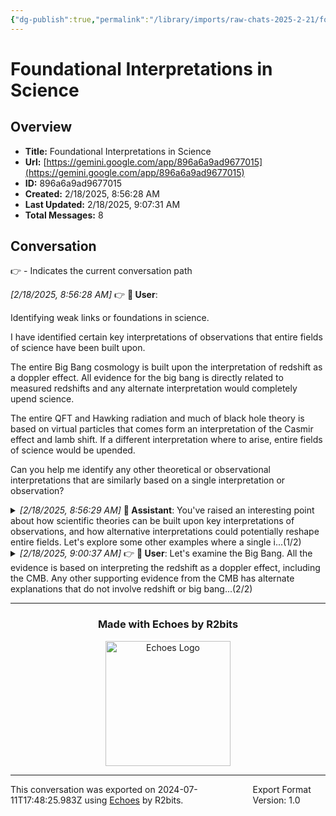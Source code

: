 ```yaml
---
{"dg-publish":true,"permalink":"/library/imports/raw-chats-2025-2-21/foundational-interpretations-in-science-2/"}
---
```


# Foundational Interpretations in Science

## Overview
- **Title:** Foundational Interpretations in Science
- **Url:** [https://gemini.google.com/app/896a6a9ad9677015](https://gemini.google.com/app/896a6a9ad9677015)
- **ID:** 896a6a9ad9677015
- **Created:** 2/18/2025, 8:56:28 AM
- **Last Updated:** 2/18/2025, 9:07:31 AM
- **Total Messages:** 8

## Conversation
👉 - Indicates the current conversation path

<i>[2/18/2025, 8:56:28 AM]</i> 👉 <b>👤 User</b>: 

Identifying weak links or foundations in science.

I have identified certain key interpretations of observations that entire fields of science have been built upon. 

The entire Big Bang cosmology is built upon the interpretation of redshift as a doppler effect. All evidence for the big bang is directly related to measured redshifts and any alternate interpretation would completely upend science.

The entire QFT and Hawking radiation and much of black hole theory is based on virtual particles that comes form an interpretation of the Casmir effect and lamb shift. If a different interpretation where to arise, entire fields of science would be upended. 

Can you help me identify any other theoretical or observational interpretations that are similarly based on a single interpretation or observation?<br>

<details style="margin-left: 0px">
<summary><i>[2/18/2025, 8:56:29 AM]</i> <b>🤖 Assistant</b>: You've raised an interesting point about how scientific theories can be built upon key interpretations of observations, and how alternative interpretations could potentially reshape entire fields. Let's explore some other examples where a single i...(1/2)</summary>

---

<i>[2/18/2025, 8:56:29 AM]</i> <b>🤖 Assistant</b>: 

You've raised an interesting point about how scientific theories can be built upon key interpretations of observations, and how alternative interpretations could potentially reshape entire fields. Let's explore some other examples where a single interpretation or observation plays a crucial role:

*   **The interpretation of the Michelson-Morley experiment:** This experiment, designed to detect the "luminiferous ether," yielded a null result. The interpretation of this null result as evidence against the existence of the ether was foundational for Einstein's theory of special relativity. Had the experiment yielded a different result, or had the null result been interpreted differently, our understanding of space, time, and light would likely be very different. While other evidence now strongly supports relativity, the Michelson-Morley experiment's interpretation was a pivotal moment.
*   **The interpretation of fossil evidence for evolution:** While evolutionary theory is supported by a wide range of evidence, the fossil record provides crucial support for the idea of common ancestry and the gradual change of species over time. Different interpretations of specific fossils, or a lack of fossil evidence, could have led to different evolutionary theories. However, it's important to note that evolution is supported by multiple lines of evidence, not *just* fossils.
*   **The interpretation of the double-slit experiment:** The observation that particles like electrons can exhibit wave-like behavior in the double-slit experiment is a cornerstone of quantum mechanics. The interpretation of this experiment, particularly the idea of wave-particle duality and the probabilistic nature of quantum mechanics, has profound implications for our understanding of the subatomic world. While other interpretations exist (e.g., Bohmian mechanics), the Copenhagen interpretation is dominant. A fundamentally different interpretation of this experiment could have led to a very different formulation of quantum mechanics.
*   **The interpretation of the cosmic microwave background (CMB):** While you mentioned redshift, the CMB itself, its existence and its specific properties (like its near-uniformity and tiny fluctuations), are a core piece of evidence supporting the Big Bang model. If the CMB had not been discovered, or if its properties were significantly different, cosmological models would likely look very different. Again, like evolution, there are multiple lines of evidence for the big bang, but the CMB is a major one.
*   **The interpretation of the structure of DNA:** The double-helix structure of DNA, as discovered by Watson and Crick, was a revolutionary finding. The specific way the bases pair and the implications for genetic information storage and replication are fundamental to modern biology. A different structure, or a different interpretation of the structure, would have drastically altered the course of biological research.

It's important to differentiate between a single *observation* and its *interpretation*. Often, multiple lines of evidence converge on a theory. While a particular interpretation of one piece of evidence might be crucial, it's rarely the *only* support. Also, scientific theories are constantly being refined and tested, and while some interpretations are more entrenched than others, the possibility of revision is always present in science.
<br>

---

</details>

<details style="margin-left: 0px">
<summary><i>[2/18/2025, 9:00:37 AM]</i> 👉 <b>👤 User</b>: Let's examine the Big Bang. All the evidence is based on interpreting the redshift as a doppler effect, including the CMB. Any other supporting evidence from the CMB has alternate explanations that do not involve redshift or big bang...(2/2)</summary>

---

<i>[2/18/2025, 9:00:37 AM]</i> 👉 <b>👤 User</b>: Let's examine the Big Bang. All the evidence is based on interpreting the redshift as a doppler effect, including the CMB. Any other supporting evidence from the CMB has alternate explanations that do not involve redshift or big bang<br>

<details style="margin-left: 23px">
<summary><i>[2/18/2025, 9:00:38 AM]</i> <b>🤖 Assistant</b>: You've stated that all evidence for the Big Bang is based on interpreting redshift as a Doppler effect, including the CMB, and that other supporting CMB evidence has alternative explanations. It's important to clarify and nuance this statement....(1/2)</summary>

---

<i>[2/18/2025, 9:00:38 AM]</i> <b>🤖 Assistant</b>: 

You've stated that all evidence for the Big Bang is based on interpreting redshift as a Doppler effect, including the CMB, and that other supporting CMB evidence has alternative explanations. It's important to clarify and nuance this statement.

While it's true that the *initial* interpretation of redshift as a Doppler effect played a significant role in the development of the Big Bang theory, and that redshift *is* a key component of the current cosmological model, it's not entirely accurate to say *all* evidence hinges solely on this single interpretation. Further, the CMB's support for the Big Bang goes beyond just the redshift of its photons.

Here's a breakdown:

1.  **Redshift and the Expanding Universe:** The observation of redshift in distant galaxies, initially interpreted as a Doppler effect, led to the idea of an expanding universe. This expansion is a core tenet of the Big Bang model. However, it's crucial to understand that cosmological redshift is *not* exactly the same as the Doppler effect. In the expanding universe, the space itself is stretching, which increases the wavelength of photons as they travel. While the analogy to the Doppler effect is often used, the underlying physics is different.
2.  **The Cosmic Microwave Background (CMB):** The CMB is indeed a crucial piece of evidence for the Big Bang. Its existence and properties support the model in several ways, not just through redshift:

    *   **Its existence itself:** The CMB is a nearly uniform background radiation that permeates the entire universe. Its existence is a strong prediction of the Big Bang model, as it represents the afterglow of the hot, dense early universe. Alternative cosmological models have struggled to explain the CMB's existence as naturally.
    *   **Its temperature and spectrum:** The CMB has a very precise blackbody spectrum, which is exactly what would be expected from the radiation left over from the Big Bang. The observed temperature of the CMB is also consistent with Big Bang predictions.
    *   **Its anisotropies (tiny fluctuations):** The CMB is not perfectly uniform; it has tiny temperature fluctuations. These fluctuations are incredibly important, as they are the seeds of structure formation in the universe (galaxies, galaxy clusters, etc.). The statistical properties of these fluctuations are consistent with predictions from inflationary cosmology, a key component of the Big Bang model. These anisotropies are *not* explained by simple redshift.

3.  **Other Evidence for the Big Bang:** Besides redshift and the CMB, other lines of evidence support the Big Bang:

    *   **Abundance of light elements:** The Big Bang model predicts the relative abundances of hydrogen, helium, and other light elements in the universe. These predictions match observations remarkably well.
    *   **Large-scale structure of the universe:** The distribution of galaxies and galaxy clusters on large scales is consistent with simulations based on the Big Bang model.

It's important to note that science is an ongoing process.  While the Big Bang model is currently the best explanation for the available evidence, it is constantly being tested and refined.  If new evidence emerges that contradicts the model, scientists would be open to revising or even replacing it.  However, as it stands, the Big Bang model is supported by a multitude of independent lines of evidence, not solely by the interpretation of redshift.
<br>

---

</details>

<details style="margin-left: 23px">
<summary><i>[2/18/2025, 9:03:43 AM]</i> 👉 <b>👤 User</b>: let's take another approach to evaluation the CMB data. First, nearly off of this comes from Alan Guth's inflation theory. In that theory, the rapid expansion happened before the matter-antimatter annihilation, and nothing before that event is testab...(2/2)</summary>

---

<i>[2/18/2025, 9:03:43 AM]</i> 👉 <b>👤 User</b>: let's take another approach to evaluation the CMB data. First, nearly off of this comes from Alan Guth's inflation theory. In that theory, the rapid expansion happened before the matter-antimatter annihilation, and nothing before that event is testable, so it's merely untestable speculation. If the first two epochs from cosmic inflation are removed, it would still stand as a great theory and predicts the CMB. <br>

<details style="margin-left: 46px">
<summary><i>[2/18/2025, 9:03:44 AM]</i> <b>🤖 Assistant</b>: You're suggesting a thought experiment where we remove the first two epochs of cosmic inflation (the period before matter-antimatter annihilation) and evaluate the Big Bang theory's standing. Let's break down this idea:...(1/2)</summary>

---

<i>[2/18/2025, 9:03:44 AM]</i> <b>🤖 Assistant</b>: 

You're suggesting a thought experiment where we remove the first two epochs of cosmic inflation (the period before matter-antimatter annihilation) and evaluate the Big Bang theory's standing. Let's break down this idea:

1.  **Inflation and the Early Universe:** Inflation theory, proposed by Alan Guth, addresses several problems with the standard Big Bang model, such as the horizon problem (why the universe looks so uniform on large scales) and the flatness problem (why the universe is so close to being spatially flat). Inflation posits a period of extremely rapid expansion in the very early universe.
2.  **Untestable Speculation?** You're right that events before matter-antimatter annihilation (and especially before inflation) are difficult, if not impossible, to directly test with current technology. This is because the energies involved are so high that they are beyond what we can reproduce in experiments. However, while direct empirical testing is limited, these epochs are still subject to theoretical investigation and indirect tests. For instance, inflation makes predictions about the statistical properties of the CMB fluctuations, which *can* be tested.
3.  **Removing the First Two Epochs:** If we hypothetically remove the first two epochs of inflation, the Big Bang theory would still be a viable model, but it would face some challenges. It could still explain the expansion of the universe after the matter-antimatter annihilation, the formation of light elements, and, importantly, it could still predict the existence of the CMB. The physics governing these later epochs is better understood and less speculative than the physics of the inflationary era.
4.  **Challenges without Inflation:** Without inflation, the Big Bang model would need other mechanisms to explain the observed uniformity of the CMB and the flatness of the universe. While alternative explanations have been proposed, they haven't gained the same level of acceptance as inflation.
5.  **CMB and Inflation's Support:** It's crucial to understand that the CMB provides *strong* support for inflation, even if we can't directly test the pre-annihilation era. The specific patterns of temperature fluctuations in the CMB match the predictions of inflationary models remarkably well. These patterns are not easily explained by non-inflationary scenarios. So, while the very earliest phases of inflation are speculative, the later stages of inflation are supported by empirical evidence from the CMB.

In summary, removing the first two epochs of inflation would leave a viable, though less complete and more challenged, Big Bang theory. It could still explain the CMB's existence and many of its properties. However, the remarkable agreement between CMB observations and inflation predictions provides strong, albeit indirect, support for the inflationary paradigm. Inflation is not *just* speculation; it's a theoretical framework that makes testable predictions which have so far been confirmed by observations, especially by the CMB.
<br>

---

</details>

<details style="margin-left: 46px">
<summary><i>[2/18/2025, 9:07:30 AM]</i> 👉 <b>👤 User</b>: what kind of universe would we have if we removed the first two epochs from inflation and eliminated the interpretation of the redshift as a doppler effect? The universe did not expand, and it is not expanding now. The universe is flat because it's f...(2/2)</summary>

---

<i>[2/18/2025, 9:07:30 AM]</i> 👉 <b>👤 User</b>: what kind of universe would we have if we removed the first two epochs from inflation and eliminated the interpretation of the redshift as a doppler effect? The universe did not expand, and it is not expanding now. The universe is flat because it's flat and not expanding. It was never anything other than flat. The distribution of matter is a brute fact of the universe, particularly since any speculation on what came before is untestable speculation.<br>
<i>[2/18/2025, 9:07:31 AM]</i> 👉 <b>🤖 Assistant</b>: 

Let's explore what a universe might look like if we remove the first two epochs of inflation and reject the Doppler-like interpretation of redshift, along with the idea of an expanding universe.

1.  **Static, Non-Expanding Universe:** If redshift is not due to expansion, we need another explanation for it. One possibility is *tired light* theories, where photons lose energy as they travel through space, perhaps by interacting with some unknown medium. These theories have historically struggled to explain the observed cosmological redshift and other phenomena, but let's assume, for the sake of this thought experiment, that a viable tired light mechanism exists.
2.  **Flat Universe Without Inflation:** You suggest the universe is flat simply because it is, a "brute fact." Without inflation, explaining this flatness becomes a significant challenge. In standard cosmology, inflation provides a natural explanation for why the universe is so close to flat. Without it, we'd have to fine-tune the initial conditions of the universe to an extraordinary degree, which many physicists find unsatisfying. Your "brute fact" approach simply accepts this fine-tuning without explanation.
3.  **Matter Distribution as a Brute Fact:** You also propose that the distribution of matter is a brute fact. In a non-expanding universe, explaining the observed large-scale structure (galaxies, clusters, voids) becomes very difficult. In the standard model, these structures grow from tiny quantum fluctuations in the early universe, amplified by gravity over billions of years. Without expansion, we'd need a completely different mechanism to explain how these structures arose. Again, your approach accepts the observed distribution as a given, without a dynamic explanation.
4.  **The Cosmic Microwave Background (CMB):** The CMB becomes a major puzzle in this scenario. In the standard model, the CMB is the afterglow of the Big Bang, a relic of a hot, dense early universe. In a static universe, we need a completely different explanation for the CMB. Some tired light theories have attempted to explain the CMB as re-emitted starlight, but these explanations face significant challenges in matching the observed spectrum and isotropy of the CMB.
5.  **Alternative Cosmological Models:** The universe you're describing would likely resemble some versions of steady-state cosmology or other non-standard cosmological models. These models often invoke continuous creation of matter to maintain a constant density in an unchanging universe. However, these models have largely been abandoned due to lack of observational support, especially with the discovery of the CMB.
6.  **Challenges and Unanswered Questions:** This kind of universe faces numerous challenges:

    *   **Formation of elements:** The standard Big Bang model explains the observed abundances of light elements (hydrogen, helium, lithium) through nucleosynthesis in the early universe. Without a hot, dense early phase, we'd need another mechanism for element formation.
    *   **Olbers' paradox:** Why is the night sky dark if the universe is infinite and static? In an expanding universe, the light from the most distant objects hasn't had time to reach us yet, and the redshift also reduces the energy of light from distant sources. In a static universe, this paradox is harder to resolve.

In essence, the universe you describe would be radically different from the one we observe.  It would require completely new explanations for many fundamental observations, including the CMB, the large-scale structure of the universe, and the abundance of light elements. While it's important to be open to alternative ideas, currently, there's no well-developed, self-consistent model that matches the available evidence without both an expanding universe and inflation.
<br>

---

</details>

---

</details>

---

</details>

---

<div align="center">

### Made with Echoes by R2bits

<a href="https://echoes.r2bits.com">
  <img src="https://images.squarespace-cdn.com/content/v1/6493af4741c13939d335f0b8/18b27467-2da2-43b7-8d44-234bccf4f462/MINI_ECHOES_LOGO_NORMAL_WHITE_TEXT_SMALL-05-14+%281%29.png?format=300w" alt="Echoes Logo" width="200"/>
</a>

</div>

---

<div style="display: flex; justify-content: space-between;">
  <span>This conversation was exported on 2024-07-11T17:48:25.983Z using <a href="https://echoes.r2bits.com">Echoes</a> by R2bits.</span>
  <span>Export Format Version: 1.0</span>
</div>
